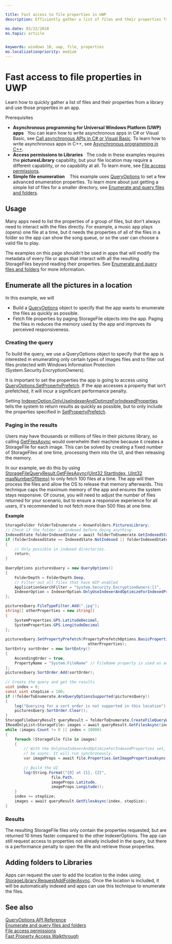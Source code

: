 ```yaml
---

title: Fast access to file properties in UWP
description: Efficiently gather a list of files and their properties from a library to use in a UWP app.

ms.date: 03/22/2018
ms.topic: article


keywords: windows 10, uwp, file, properties
ms.localizationpriority: medium
---
```


# Fast access to file properties in UWP 

Learn how to quickly gather a list of files and their properties from a library and use those properties in an app.  

Prerequisites 
- **Asynchronous programming for Universal Windows Platform (UWP) apps**     
You can learn how to write asynchronous apps in C# or Visual Basic, see [Call asynchronous APIs in C# or Visual Basic](https://docs.microsoft.com/windows/uwp/threading-async/call-asynchronous-apis-in-csharp-or-visual-basic). To learn how to write asynchronous apps in C++, see [Asynchronous programming in C++](https://docs.microsoft.com/windows/uwp/threading-async/asynchronous-programming-in-cpp-universal-windows-platform-apps). 
- **Access permissions to Libraries**  
The code in these examples requires the **picturesLibrary** capability, but your file location may require a different capability, or no capability at all. To learn more, see [File access permissions](https://docs.microsoft.com/windows/uwp/files/file-access-permissions). 
- **Simple file enumeration**   
This example uses [QueryOptions](https://docs.microsoft.com/uwp/api/Windows.Storage.Search.QueryOptions) to set a few advanced enumeration properties. To learn more about just getting a simple list of files for a smaller directory, see [Enumerate and query files and folders](https://docs.microsoft.com/windows/uwp/files/quickstart-listing-files-and-folders). 

## Usage  
Many apps need to list the properties of a group of files, but don't always need to interact with the files directly. For example, a music app plays (opens) one file at a time, but it needs the properties of all of the files in a folder so the app can show the song queue, or so the user can choose a valid file to play. 

The examples on this page shouldn't be used in apps that will modify the metadata of every file or apps that interact with all the resulting StorageFiles beyond reading their properties. See [Enumerate and query files and folders](https://docs.microsoft.com/windows/uwp/files/quickstart-listing-files-and-folders) for more information. 

## Enumerate all the pictures in a location 
In this example, we will
-  Build a [QueryOptions](https://docs.microsoft.com/uwp/api/Windows.Storage.Search.QueryOptions) object to specify that the app wants to enumerate the files as quickly as possible.
-  Fetch file properties by paging StorageFile objects into the app. Paging the files in reduces the memory used by the app and improves its perceived responsiveness.

### Creating the query 
To build the query, we use a QueryOptions object to specify that the app is interested in enumerating only certain types of images files and to filter out files protected with Windows Information Protection (System.Security.EncryptionOwners). 

It is important to set the properties the app is going to access using [QueryOptions.SetPropertyPrefetch](https://docs.microsoft.com/uwp/api/windows.storage.search.queryoptions.setpropertyprefetch). If the app accesses a property that isn’t prefetched, it will incur a significant performance penalty.

Setting [IndexerOption.OnlyUseIndexerAndOptimzeForIndexedProperties](https://docs.microsoft.com/uwp/api/Windows.Storage.Search.IndexerOption) tells the system to return results as quickly as possible, but to only include the properties specified in [SetPropertyPrefetch](https://docs.microsoft.com/uwp/api/windows.storage.search.queryoptions.setpropertyprefetch). 

### Paging in the results 
Users may have thousands or millions of files in their pictures library, so calling [GetFilesAsync](https://docs.microsoft.com/uwp/api/windows.storage.search.storagefilequeryresult.getfilesasync) would overwhelm their machine because it creates a StorageFile for each image. This can be solved by creating a fixed number of StorageFiles at one time, processing them into the UI, and then releasing the memory. 

In our example, we do this by using [StorageFileQueryResult.GetFilesAsync(UInt32 StartIndex, UInt32 maxNumberOfItems)](https://docs.microsoft.com/uwp/api/windows.storage.search.storagefilequeryresult.getfilesasync) to only fetch 100 files at a time. The app will then process the files and allow the OS to release that memory afterwards. This technique caps the maximum memory of the app and ensures the system stays responsive. Of course, you will need to adjust the number of files returned for your scenario, but to ensure a responsive experience for all users, it's recommended to not fetch more than 500 files at one time.


**Example**  
```csharp
StorageFolder folderToEnumerate = KnownFolders.PicturesLibrary; 
// Check if the folder is indexed before doing anything. 
IndexedState folderIndexedState = await folderToEnumerate.GetIndexedStateAsync(); 
if (folderIndexedState == IndexedState.NotIndexed || folderIndexedState == IndexedState.Unknown) 
{ 
    // Only possible in indexed directories.  
    return; 
} 
 
QueryOptions picturesQuery = new QueryOptions() 
{ 
    FolderDepth = FolderDepth.Deep, 
    // Filter out all files that have WIP enabled
    ApplicationSearchFilter = "System.Security.EncryptionOwners:[]", 
    IndexerOption = IndexerOption.OnlyUseIndexerAndOptimizeForIndexedProperties 
}; 

picturesQuery.FileTypeFilter.Add(".jpg"); 
string[] otherProperties = new string[] 
{ 
    SystemProperties.GPS.LatitudeDecimal, 
    SystemProperties.GPS.LongitudeDecimal 
}; 
 
picturesQuery.SetPropertyPrefetch(PropertyPrefetchOptions.BasicProperties | PropertyPrefetchOptions.ImageProperties, 
                                    otherProperties); 
SortEntry sortOrder = new SortEntry() 
{ 
    AscendingOrder = true, 
    PropertyName = "System.FileName" // FileName property is used as an example. Any property can be used here.  
}; 
picturesQuery.SortOrder.Add(sortOrder); 
 
// Create the query and get the results 
uint index = 0; 
const uint stepSize = 100; 
if (!folderToEnumerate.AreQueryOptionsSupported(picturesQuery)) 
{ 
    log("Querying for a sort order is not supported in this location"); 
    picturesQuery.SortOrder.Clear(); 
} 
StorageFileQueryResult queryResult = folderToEnumerate.CreateFileQueryWithOptions(picturesQuery); 
IReadOnlyList<StorageFile> images = await queryResult.GetFilesAsync(index, stepSize); 
while (images.Count != 0 || index < 10000) 
{ 
    foreach (StorageFile file in images) 
    { 
        // With the OnlyUseIndexerAndOptimizeForIndexedProperties set, this won't  
        // be async. It will run synchronously. 
        var imageProps = await file.Properties.GetImagePropertiesAsync(); 
 
        // Build the UI 
        log(String.Format("{0} at {1}, {2}", 
                    file.Path, 
                    imageProps.Latitude, 
                    imageProps.Longitude)); 
    } 
    index += stepSize; 
    images = await queryResult.GetFilesAsync(index, stepSize); 
} 
```

### Results 
The resulting StorageFile files only contain the properties requested, but are returned 10 times faster compared to the other IndexerOptions. The app can still request access to properties not already included in the query, but there is a performance penalty to open the file and retrieve those properties.  

## Adding folders to Libraries 
Apps can request the user to add the location to the index using [StorageLibrary.RequestAddFolderAsync](https://docs.microsoft.com/uwp/api/Windows.Storage.StorageLibrary.RequestAddFolderAsync). Once the location is included, it will be automatically indexed and apps can use this technique to enumerate the files.
 
## See also
[QueryOptions API Reference](https://docs.microsoft.com/uwp/api/windows.storage.search.queryoptions)  
[Enumerate and query files and folders](https://docs.microsoft.com/windows/uwp/files/quickstart-listing-files-and-folders)  
[File access permissions](https://docs.microsoft.com/windows/uwp/files/file-access-permissions)  
[Fast Property Access Walkthrough](https://blogs.msdn.microsoft.com/adamdwilson/2017/12/20/fast-file-enumeration-with-partially-initialized-storagefiles/)
 
 
